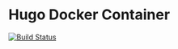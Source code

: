 # Hugo Docker Container

[![Build Status](https://jenkins.jakemorgan.io/buildStatus/icon?job=hugo%2Fmaster)](https://jenkins.jakemorgan.io/job/hugo/job/master/)
